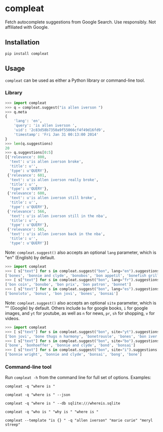 # compleat

Fetch autocomplete suggestions from Google Search. Use responsibly. Not affiliated with Google.

## Installation

`pip install compleat`

## Usage

`compleat` can be used as either a Python library or command-line tool.

### Library

```python
>>> import compleat
>>> q = compleat.suggest("is allen iverson ")
>>> q.meta
{
    'lang': 'en',
    'query': 'is allen iverson ',
    'uid': '2c83d58b7350a9f55066cf4f49d16fd9',
    'timestamp': 'Fri Jan 31 00:13:00 2014'
}
>>> len(q.suggestions)
20
>>> q.suggestions[0:5]
[{'relevance': 800,
  'text': u'is allen iverson broke',
  'title': u'',
  'type': u'QUERY'},
 {'relevance': 601,
  'text': u'is allen iverson really broke',
  'title': u'',
  'type': u'QUERY'},
 {'relevance': 600,
  'text': u'is allen iverson still broke',
  'title': u'',
  'type': u'QUERY'},
 {'relevance': 566,
  'text': u'is allen iverson still in the nba',
  'title': u'',
  'type': u'QUERY'},
 {'relevance': 565,
  'text': u'is allen iverson back in the nba',
  'title': u'',
  'type': u'QUERY'}]
```

Note: `compleat.suggest()` also accepts an optional `lang` parameter, which is "en" (English) by default.

```python
>>> import compleat
>>> [ s["text"] for s in compleat.suggest("bon", lang="en").suggestions[:5] ]
['bones', 'bonnie and clyde', 'bonobos', 'bon appetit', 'bonefish grill']
>>> [ s["text"] for s in compleat.suggest("bon", lang="fr").suggestions[:5] ]
['bon coin', 'bonobo', 'bon prix', 'bon patron', 'bonnet']
>>> [ s["text"] for s in compleat.suggest("bon", lang="es").suggestions[:5] ]
['bonoloto', 'bonus', 'bon jovi', 'bones', 'bonsai']
```

Note: `compleat.suggest()` also accepts an optional `site` parameter, which is "" (Google) by default. Others include `bo` for google books, `i` for google images, and `yt` for youtube, as well as `n` for news, `pr`, `sh` for shopping, `v` for videos.

```python
>>> import compleat
>>> [ s["text"] for s in compleat.suggest("bon", site="yt").suggestions[:5] ]
['bon jovi', 'bone thugs n harmony', 'bonetrousle', 'bones', 'bon iver']
>>> [ s["text"] for s in compleat.suggest("bon", site="bo").suggestions[:5] ]
['bone', 'bonhoeffer', 'bonnie and clyde', 'bond', 'bonsai']
>>> [ s["text"] for s in compleat.suggest("bon", site="i").suggestions[:5] ]
['bonnie wright', 'bonnie and clyde', 'bonsai', 'bong', 'bone']
```

### Command-line tool

Run `compleat -h` from the command line for full set of options. Examples:

`compleat -q "where is "`

`compleat -q "where is " --json`

`compleat -q "where is " --db sqlite:///whereis.sqlite`

`compleat -q "who is " "why is " "where is "`

`compleat --template "is {} " -q "allen iverson" "marie curie" "meryl streep"`
